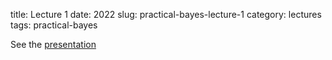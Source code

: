 title: Lecture 1
date: 2022
slug: practical-bayes-lecture-1
category: lectures
tags: practical-bayes

See the [presentation](/latex/beamer/practical-bayes/lecture-1/pres.pdf)
